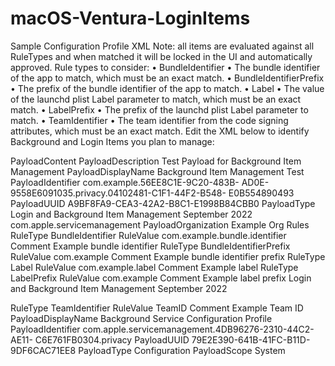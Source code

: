 # macOS-Ventura-LoginItems

Sample Configuration Profile XML
Note: all items are evaluated against all RuleTypes and when matched it will be locked in the UI and automatically approved. Rule types to consider:
• BundleIdentifier
• The bundle identifier of the app to match, which must be an exact match.
• BundleIdentifierPrefix
• The prefix of the bundle identifier of the app to match.
• Label
• The value of the launchd plist Label parameter to match, which must be an exact match.
• LabelPrefix
• The prefix of the launchd plist Label parameter to match.
• TeamIdentifier
• The team identifier from the code signing attributes, which must be an exact match. Edit the XML below to identify Background and Login Items you plan to manage:
<?xml version="1.0" encoding="UTF-8"?>
<!DOCTYPE plist PUBLIC "-//Apple//DTD PLIST 1.0//EN" "http://www.apple.com/
DTDs/PropertyList-1.0.dtd">
<plist version="1.0">
<dict>
     <key>PayloadContent</key>
     <array>
           <dict>
                <key>PayloadDescription</key>
                <string>Test Payload for Background Item Management</string>
                <key>PayloadDisplayName</key>
                <string>Background Item Management Test</string>
                <key>PayloadIdentifier</key>
                <string>com.example.56EE8C1E-9C20-483B-
                AD0E-9558E6091035.privacy.04102481-C1F1-44F2-B548-
                E0B554890493</string>
                <key>PayloadUUID</key>
                <string>A9BF8FA9-CEA3-42A2-B8C1-E1998B84CBB0</string>
                <key>PayloadType</key>
Login and Background Item Management September 2022
 <string>com.apple.servicemanagement</string>
<key>PayloadOrganization</key>
<string>Example Org</string>
<key>Rules</key>
<array>
     <dict>
           <key>RuleType</key>
           <string>BundleIdentifier</string>
           <key>RuleValue</key>
           <string>com.example.bundle.identifier</string>
           <key>Comment</key>
           <string>Example bundle identifier</string>
     </dict>
     <dict>
           <key>RuleType</key>
           <string>BundleIdentifierPrefix</string>
           <key>RuleValue</key>
           <string>com.example</string>
           <key>Comment</key>
           <string>Example bundle identifier prefix</string>
     </dict>
     <dict>
           <key>RuleType</key>
           <string>Label</string>
           <key>RuleValue</key>
           <string>com.example.label</string>
           <key>Comment</key>
           <string>Example label</string>
     </dict>
     <dict>
           <key>RuleType</key>
           <string>LabelPrefix</string>
           <key>RuleValue</key>
           <string>com.example</string>
           <key>Comment</key>
           <string>Example label prefix</string>
     </dict>
     <dict>
Login and Background Item Management September 2022

<key>RuleType</key>
                           <string>TeamIdentifier</string>
                           <key>RuleValue</key>
                           <string>TeamID</string>
                           <key>Comment</key>
                           <string>Example Team ID</string>
                      </dict>
                </array>
           </dict>
     </array>
     <key>PayloadDisplayName</key>
     <string>Background Service Configuration Profile</string>
     <key>PayloadIdentifier</key>
     <string>com.apple.servicemanagement.4DB96276-2310-44C2-AE11-
     C6E761FB0304.privacy</string>
     <key>PayloadUUID</key>
     <string>79E2E390-641B-41FC-B11D-9DF6CAC71EE8</string>
     <key>PayloadType</key>
     <string>Configuration</string>
     <key>PayloadScope</key>
     <string>System</string>
</dict>
</plist>
